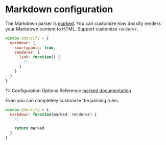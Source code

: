 # Markdown configuration

The Markdown parser is [marked](https://github.com/chjj/marked). You can customize how docsify renders your Markdown content to HTML. Support customize `renderer`.

```js
window.$docsify = {
  markdown: {
    smartypants: true,
    renderer: {
      link: function() {
        // ...
      }
    }
  }
}
```

?> Configuration Options Reference [marked documentation](https://github.com/chjj/marked#options-1)

Even you can completely customize the parsing rules.

```js
window.$docsify = {
  markdown: function(marked, renderer) {
    // ...

    return marked
  }
}
```
